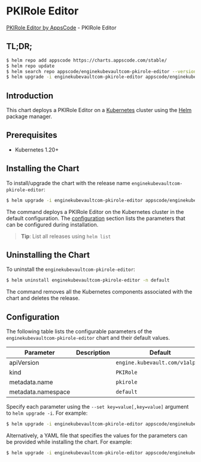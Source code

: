 # PKIRole Editor

[PKIRole Editor by AppsCode](https://appscode.com) - PKIRole Editor

## TL;DR;

```bash
$ helm repo add appscode https://charts.appscode.com/stable/
$ helm repo update
$ helm search repo appscode/enginekubevaultcom-pkirole-editor --version=v0.27.0
$ helm upgrade -i enginekubevaultcom-pkirole-editor appscode/enginekubevaultcom-pkirole-editor -n default --create-namespace --version=v0.27.0
```

## Introduction

This chart deploys a PKIRole Editor on a [Kubernetes](http://kubernetes.io) cluster using the [Helm](https://helm.sh) package manager.

## Prerequisites

- Kubernetes 1.20+

## Installing the Chart

To install/upgrade the chart with the release name `enginekubevaultcom-pkirole-editor`:

```bash
$ helm upgrade -i enginekubevaultcom-pkirole-editor appscode/enginekubevaultcom-pkirole-editor -n default --create-namespace --version=v0.27.0
```

The command deploys a PKIRole Editor on the Kubernetes cluster in the default configuration. The [configuration](#configuration) section lists the parameters that can be configured during installation.

> **Tip**: List all releases using `helm list`

## Uninstalling the Chart

To uninstall the `enginekubevaultcom-pkirole-editor`:

```bash
$ helm uninstall enginekubevaultcom-pkirole-editor -n default
```

The command removes all the Kubernetes components associated with the chart and deletes the release.

## Configuration

The following table lists the configurable parameters of the `enginekubevaultcom-pkirole-editor` chart and their default values.

|     Parameter      | Description |                  Default                   |
|--------------------|-------------|--------------------------------------------|
| apiVersion         |             | <code>engine.kubevault.com/v1alpha1</code> |
| kind               |             | <code>PKIRole</code>                       |
| metadata.name      |             | <code>pkirole</code>                       |
| metadata.namespace |             | <code>default</code>                       |


Specify each parameter using the `--set key=value[,key=value]` argument to `helm upgrade -i`. For example:

```bash
$ helm upgrade -i enginekubevaultcom-pkirole-editor appscode/enginekubevaultcom-pkirole-editor -n default --create-namespace --version=v0.27.0 --set apiVersion=engine.kubevault.com/v1alpha1
```

Alternatively, a YAML file that specifies the values for the parameters can be provided while
installing the chart. For example:

```bash
$ helm upgrade -i enginekubevaultcom-pkirole-editor appscode/enginekubevaultcom-pkirole-editor -n default --create-namespace --version=v0.27.0 --values values.yaml
```
